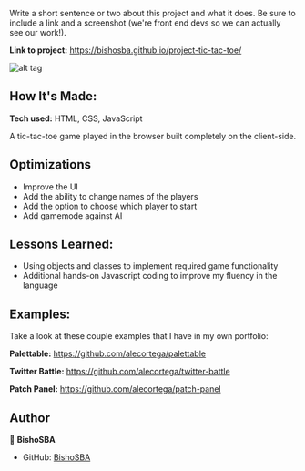 Write a short sentence or two about this project and what it does. Be sure to include a link and a screenshot (we're front end devs so we can actually see our work!).

**Link to project:** https://bishosba.github.io/project-tic-tac-toe/

![alt tag](http://placecorgi.com/1200/650)

## How It's Made:

**Tech used:** HTML, CSS, JavaScript

A tic-tac-toe game played in the browser built completely on the client-side.

## Optimizations

* Improve the UI
* Add the ability to change names of the players
* Add the option to choose which player to start
* Add gamemode against AI

## Lessons Learned:

* Using objects and classes to implement required game functionality
* Additional hands-on Javascript coding to improve my fluency in the language

## Examples:
Take a look at these couple examples that I have in my own portfolio:

**Palettable:** https://github.com/alecortega/palettable

**Twitter Battle:** https://github.com/alecortega/twitter-battle

**Patch Panel:** https://github.com/alecortega/patch-panel

## Author

👤 **BishoSBA**
* GitHub: [BishoSBA](https://github.com/BishoSBA)




